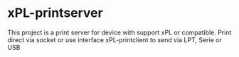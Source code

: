 # xPL-printserver

This project is a print server for device with support xPL or compatible.
Print direct via socket or use interface xPL-printclient to send via LPT, Serie or USB

